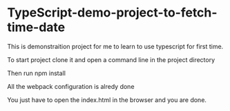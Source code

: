 # TypeScript-demo-project-to-fetch-time-date
This is demonstraition project for me to learn to use typescript for first time.

To start project clone it and open a command line in the project directory

Then run npm install

All the webpack configuration is alredy done

You just have to open the index.html in the browser and you are done.
